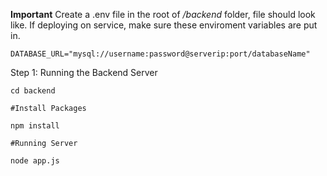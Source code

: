 **Important**
Create a .env file in the root of */backend* folder, file should look like. 
If deploying on service, make sure these enviroment variables are put in.


```
DATABASE_URL="mysql://username:password@serverip:port/databaseName"
```

Step 1: Running the Backend Server
```
cd backend

#Install Packages

npm install

#Running Server

node app.js
```